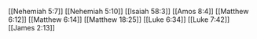 [[Nehemiah 5:7]]
[[Nehemiah 5:10]]
[[Isaiah 58:3]]
[[Amos 8:4]]
[[Matthew 6:12]]
[[Matthew 6:14]]
[[Matthew 18:25]]
[[Luke 6:34]]
[[Luke 7:42]]
[[James 2:13]]
